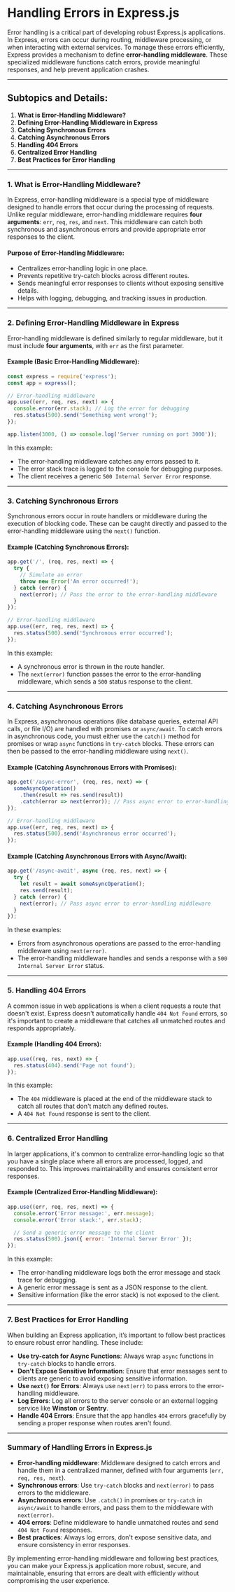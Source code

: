 # **Handling Errors in Express.js**

Error handling is a critical part of developing robust Express.js applications. In Express, errors can occur during routing, middleware processing, or when interacting with external services. To manage these errors efficiently, Express provides a mechanism to define **error-handling middleware**. These specialized middleware functions catch errors, provide meaningful responses, and help prevent application crashes.

---

## **Subtopics and Details:**

1. **What is Error-Handling Middleware?**
2. **Defining Error-Handling Middleware in Express**
3. **Catching Synchronous Errors**
4. **Catching Asynchronous Errors**
5. **Handling 404 Errors**
6. **Centralized Error Handling**
7. **Best Practices for Error Handling**

---

### **1. What is Error-Handling Middleware?**

In Express, error-handling middleware is a special type of middleware designed to handle errors that occur during the processing of requests. Unlike regular middleware, error-handling middleware requires **four arguments**: `err`, `req`, `res`, and `next`. This middleware can catch both synchronous and asynchronous errors and provide appropriate error responses to the client.

#### **Purpose of Error-Handling Middleware:**

- Centralizes error-handling logic in one place.
- Prevents repetitive try-catch blocks across different routes.
- Sends meaningful error responses to clients without exposing sensitive details.
- Helps with logging, debugging, and tracking issues in production.

---

### **2. Defining Error-Handling Middleware in Express**

Error-handling middleware is defined similarly to regular middleware, but it must include **four arguments**, with `err` as the first parameter.

#### **Example (Basic Error-Handling Middleware):**

```js
const express = require('express');
const app = express();

// Error-handling middleware
app.use((err, req, res, next) => {
  console.error(err.stack); // Log the error for debugging
  res.status(500).send('Something went wrong!');
});

app.listen(3000, () => console.log('Server running on port 3000'));
```

In this example:

- The error-handling middleware catches any errors passed to it.
- The error stack trace is logged to the console for debugging purposes.
- The client receives a generic `500 Internal Server Error` response.

---

### **3. Catching Synchronous Errors**

Synchronous errors occur in route handlers or middleware during the execution of blocking code. These can be caught directly and passed to the error-handling middleware using the `next()` function.

#### **Example (Catching Synchronous Errors):**

```js
app.get('/', (req, res, next) => {
  try {
    // Simulate an error
    throw new Error('An error occurred!');
  } catch (error) {
    next(error); // Pass the error to the error-handling middleware
  }
});

// Error-handling middleware
app.use((err, req, res, next) => {
  res.status(500).send('Synchronous error occurred');
});
```

In this example:

- A synchronous error is thrown in the route handler.
- The `next(error)` function passes the error to the error-handling middleware, which sends a `500` status response to the client.

---

### **4. Catching Asynchronous Errors**

In Express, asynchronous operations (like database queries, external API calls, or file I/O) are handled with promises or `async/await`. To catch errors in asynchronous code, you must either use the `catch()` method for promises or wrap `async` functions in `try-catch` blocks. These errors can then be passed to the error-handling middleware using `next()`.

#### **Example (Catching Asynchronous Errors with Promises):**

```js
app.get('/async-error', (req, res, next) => {
  someAsyncOperation()
    .then(result => res.send(result))
    .catch(error => next(error)); // Pass async error to error-handling middleware
});

// Error-handling middleware
app.use((err, req, res, next) => {
  res.status(500).send('Asynchronous error occurred');
});
```

#### **Example (Catching Asynchronous Errors with Async/Await):**

```js
app.get('/async-await', async (req, res, next) => {
  try {
    let result = await someAsyncOperation();
    res.send(result);
  } catch (error) {
    next(error); // Pass async error to error-handling middleware
  }
});
```

In these examples:

- Errors from asynchronous operations are passed to the error-handling middleware using `next(error)`.
- The error-handling middleware handles and sends a response with a `500 Internal Server Error` status.

---

### **5. Handling 404 Errors**

A common issue in web applications is when a client requests a route that doesn't exist. Express doesn't automatically handle `404 Not Found` errors, so it's important to create a middleware that catches all unmatched routes and responds appropriately.

#### **Example (Handling 404 Errors):**

```js
app.use((req, res, next) => {
  res.status(404).send('Page not found');
});
```

In this example:

- The `404` middleware is placed at the end of the middleware stack to catch all routes that don't match any defined routes.
- A `404 Not Found` response is sent to the client.

---

### **6. Centralized Error Handling**

In larger applications, it's common to centralize error-handling logic so that you have a single place where all errors are processed, logged, and responded to. This improves maintainability and ensures consistent error responses.

#### **Example (Centralized Error-Handling Middleware):**

```js
app.use((err, req, res, next) => {
  console.error('Error message:', err.message);
  console.error('Error stack:', err.stack);

  // Send a generic error message to the client
  res.status(500).json({ error: 'Internal Server Error' });
});
```

In this example:

- The error-handling middleware logs both the error message and stack trace for debugging.
- A generic error message is sent as a JSON response to the client.
- Sensitive information (like the error stack) is not exposed to the client.

---

### **7. Best Practices for Error Handling**

When building an Express application, it’s important to follow best practices to ensure robust error handling. These include:

- **Use try-catch for Async Functions**: Always wrap `async` functions in `try-catch` blocks to handle errors.
- **Don't Expose Sensitive Information**: Ensure that error messages sent to clients are generic to avoid exposing sensitive information.
- **Use `next()` for Errors**: Always use `next(err)` to pass errors to the error-handling middleware.
- **Log Errors**: Log all errors to the server console or an external logging service like **Winston** or **Sentry**.
- **Handle 404 Errors**: Ensure that the app handles `404` errors gracefully by sending a proper response when routes aren't found.

---

### **Summary of Handling Errors in Express.js**

- **Error-handling middleware**: Middleware designed to catch errors and handle them in a centralized manner, defined with four arguments (`err, req, res, next`).
- **Synchronous errors**: Use `try-catch` blocks and `next(error)` to pass errors to the middleware.
- **Asynchronous errors**: Use `.catch()` in promises or `try-catch` in `async/await` to handle errors, and pass them to the middleware with `next(error)`.
- **404 errors**: Define middleware to handle unmatched routes and send `404 Not Found` responses.
- **Best practices**: Always log errors, don't expose sensitive data, and ensure consistency in error responses.

By implementing error-handling middleware and following best practices, you can make your Express.js application more robust, secure, and maintainable, ensuring that errors are dealt with efficiently without compromising the user experience.
